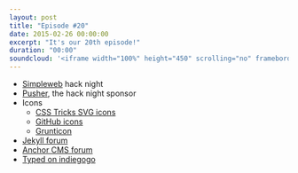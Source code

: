 ```yaml
---
layout: post
title: "Episode #20"
date: 2015-02-26 00:00:00
excerpt: "It's our 20th episode!"
duration: "00:00"
soundcloud: '<iframe width="100%" height="450" scrolling="no" frameborder="no" src=""></iframe>'
---
```


* [Simpleweb](http://simpleweb.co.uk/) hack night
* [Pusher](https://pusher.com/), the hack night sponsor
* Icons
  * [CSS Tricks SVG icons](https://css-tricks.com/svg-sprites-use-better-icon-fonts/)
  * [GitHub icons](https://octicons.github.com/)
  * [Grunticon](https://github.com/filamentgroup/grunticon)
* [Jekyll forum](https://talk.jekyllrb.com/)
* [Anchor CMS forum](http://forums.anchorcms.com/)
* [Typed on indiegogo](https://www.indiegogo.com/projects/typed-a-better-blogging-platform)
